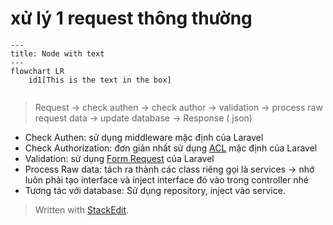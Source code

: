 # xử lý 1 request thông thường


```mermaid
---
title: Node with text
---
flowchart LR
    id1[This is the text in the box]
	
```


>Request -> check authen -> check author -> validation -> process raw request data -> update database -> Response ( json)

-   Check Authen: sử dụng middleware mặc định của Laravel
-   Check Authorization: đơn giản nhất sử dụng [ACL](https://laravel.com/docs/10.x/authorization) mặc định của Laravel 
-   Validation: sử dụng [Form Request](https://laravel.com/docs/10.x/validation#form-request-validation) của Laravel 
-   Process Raw data: tách ra thành các class riêng gọi là services -> nhớ luôn phải tạo interface và inject interface đó vào trong controller nhé
-   Tương tác với database: Sử dụng repository, inject vào service.


> Written with [StackEdit](https://stackedit.io/).
<!--stackedit_data:
eyJoaXN0b3J5IjpbLTMyMjQ1MjY0MywtOTQ2MzI3NjU0XX0=
-->
